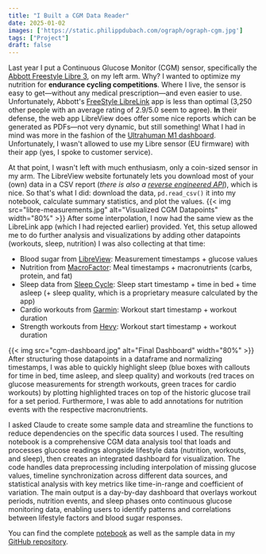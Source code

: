 ```yaml
---
title: "I Built a CGM Data Reader"
date: 2025-01-02
images: ['https://static.philippdubach.com/ograph/ograph-cgm.jpg']
tags: ["Project"]
draft: false
---
```


Last year I put a Continuous Glucose Monitor (CGM) sensor, specifically the [Abbott Freestyle Libre 3](https://www.freestyle.abbott), on my left arm. Why? I wanted to optimize my nutrition for **endurance cycling competitions**. Where I live, the sensor is easy to get—without any medical prescription—and even easier to use. Unfortunately, Abbott's [FreeStyle LibreLink](https://apps.apple.com/us/app/freestyle-librelink-us/id1325992472) app is less than optimal (3,250 other people with an average rating of 2.9/5.0 seem to agree). **In** their defense, the web app LibreView does offer some nice reports which can be generated as PDFs—not very dynamic, but still something! What I had in mind was more in the fashion of the [Ultrahuman M1 dashboard](https://ultrahuman.com/m1). Unfortunately, I wasn't allowed to use my Libre sensor (EU firmware) with their app (yes, I spoke to customer service).

At that point, I wasn't left with much enthusiasm, only a coin-sized sensor in my arm. The LibreView website fortunately lets you download most of your (own) data in a CSV report (_there is also a [reverse engineered API](https://github.com/FokkeZB/libreview-unofficial)_), which is nice. So that's what I did: download the data, `pd.read_csv()` it into my notebook, calculate summary statistics, and plot the values.
{{< img src="libre-measurements.jpg" alt="Visualized CGM Datapoints" width="80%" >}}
After some interpolation, I now had the same view as the LibreLink app (which I had rejected earlier) provided. Yet, this setup allowed me to do further analysis and visualizations by adding other datapoints (workouts, sleep, nutrition) I was also collecting at that time:

- Blood sugar from [LibreView](https://www.libreview.com/): Measurement timestamps + glucose values
- Nutrition from [MacroFactor](https://macrofactorapp.com/): Meal timestamps + macronutrients (carbs, protein, and fat)
- Sleep data from [Sleep Cycle](https://sleepcycle.com/): Sleep start timestamp + time in bed + time asleep (+ sleep quality, which is a proprietary measure calculated by the app)
- Cardio workouts from [Garmin](https://connect.garmin.com/): Workout start timestamp + workout duration
- Strength workouts from [Hevy](https://www.hevyapp.com/): Workout start timestamp + workout duration

{{< img src="cgm-dashboard.jpg" alt="Final Dashboard" width="80%" >}}
After structuring those datapoints in a dataframe and normalizing timestamps, I was able to quickly highlight sleep (blue boxes with callouts for time in bed, time asleep, and sleep quality) and workouts (red traces on glucose measurements for strength workouts, green traces for cardio workouts) by plotting highlighted traces on top of the historic glucose trail for a set period. Furthermore, I was able to add annotations for nutrition events with the respective macronutrients.

I asked Claude to create some sample data and streamline the functions to reduce dependencies on the specific data sources I used. The resulting notebook is a comprehensive CGM data analysis tool that loads and processes glucose readings alongside lifestyle data (nutrition, workouts, and sleep), then creates an integrated dashboard for visualization. The code handles data preprocessing including interpolation of missing glucose values, timeline synchronization across different data sources, and statistical analysis with key metrics like time-in-range and coefficient of variation. The main output is a day-by-day dashboard that overlays workout periods, nutrition events, and sleep phases onto continuous glucose monitoring data, enabling users to identify patterns and correlations between lifestyle factors and blood sugar responses. 

You can find the complete [notebook](https://github.com/philippdubach/glucose-tracker/blob/fd5992961cfb4630dad439c782430190937414a3/notebooks/data_exploration.ipynb) as well as the sample data in my [GitHub repository](https://github.com/philippdubach/glucose-tracker/).